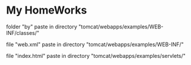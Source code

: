 # My HomeWorks


folder "by"  paste in directory  "tomcat/webapps/examples/WEB-INF/classes/"

file "web.xml" paste in directory "tomcat/webapps/examples/WEB-INF/"

file "index.html" paste in directory "tomcat/webapps/examples/servlets/"
